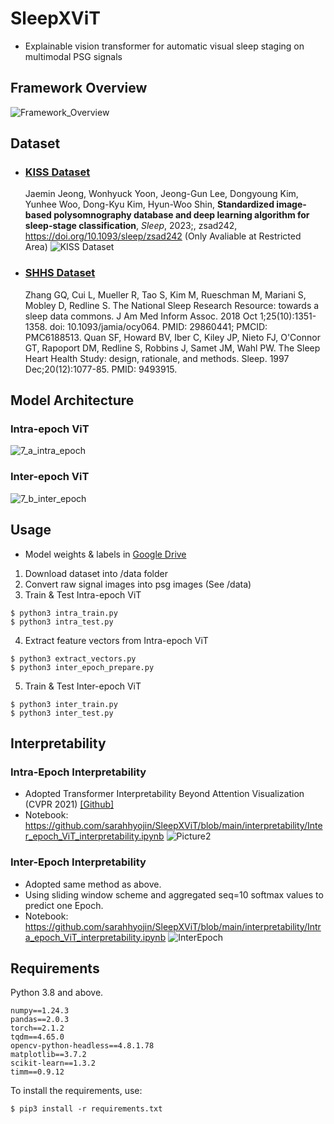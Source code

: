 # SleepXViT
- Explainable vision transformer for automatic visual sleep staging on multimodal PSG signals


## Framework Overview
![Framework_Overview](https://github.com/user-attachments/assets/39b3f782-9358-4b6c-89c3-65187765a5c5)


## Dataset
- ### [KISS Dataset](https://www.aihub.or.kr/aihubdata/data/view.do?currMenu=&topMenu=&aihubDataSe=data&dataSetSn=210)
    Jaemin Jeong, Wonhyuck Yoon, Jeong-Gun Lee, Dongyoung Kim, Yunhee Woo, Dong-Kyu Kim, Hyun-Woo Shin, __Standardized image-based polysomnography database and deep learning algorithm for sleep-stage classification__, *Sleep*, 2023;, zsad242, https://doi.org/10.1093/sleep/zsad242 (Only Avaliable at Restricted Area)
    ![KISS Dataset](https://github.com/user-attachments/assets/9a64aca5-02fd-49a0-872a-4c8d7d58db15)

- ### [SHHS Dataset](https://www.sleepdata.org/datasets/shhs)
    Zhang GQ, Cui L, Mueller R, Tao S, Kim M, Rueschman M, Mariani S, Mobley D, Redline S. The National Sleep Research Resource: towards a sleep data commons. J Am Med Inform Assoc. 2018 Oct 1;25(10):1351-1358. doi: 10.1093/jamia/ocy064. PMID: 29860441; PMCID: PMC6188513.
  Quan SF, Howard BV, Iber C, Kiley JP, Nieto FJ, O'Connor GT, Rapoport DM, Redline S, Robbins J, Samet JM, Wahl PW. The Sleep Heart Health Study: design, rationale, and methods. Sleep. 1997 Dec;20(12):1077-85. PMID: 9493915.


## Model Architecture
### Intra-epoch ViT
![7_a_intra_epoch](https://github.com/user-attachments/assets/52b4ef9e-ab66-4d82-a713-a014e23f5134)

### Inter-epoch ViT
![7_b_inter_epoch](https://github.com/user-attachments/assets/7fefc057-c0ca-4b3b-82de-f38a09af0d14)

## Usage
- Model weights & labels in [Google Drive](https://drive.google.com/drive/folders/1ILZYBwcuSdyNSSg4z9UZ2FciHRs5FwX7?usp=sharing)
1. Download dataset into /data folder
2. Convert raw signal images into psg images (See /data)
3. Train & Test Intra-epoch ViT
```
$ python3 intra_train.py
$ python3 intra_test.py
```
4. Extract feature vectors from Intra-epoch ViT
```
$ python3 extract_vectors.py
$ python3 inter_epoch_prepare.py
```
5. Train & Test Inter-epoch ViT
```
$ python3 inter_train.py
$ python3 inter_test.py
```

## Interpretability
### Intra-Epoch Interpretability
- Adopted Transformer Interpretability Beyond Attention Visualization (CVPR 2021) [[Github]](https://github.com/hila-chefer/Transformer-Explainability)
- Notebook: https://github.com/sarahhyojin/SleepXViT/blob/main/interpretability/Inter_epoch_ViT_interpretability.ipynb
![Picture2](https://github.com/user-attachments/assets/1f9a1a79-540a-4067-b994-c1082c0ad239)

### Inter-Epoch Interpretability
- Adopted same method as above.
- Using sliding window scheme and aggregated seq=10 softmax values to predict one Epoch.
- Notebook: https://github.com/sarahhyojin/SleepXViT/blob/main/interpretability/Intra_epoch_ViT_interpretability.ipynb
![InterEpoch](https://github.com/user-attachments/assets/b30fb910-2a6e-43dc-8f43-67644ded9406)

## Requirements
Python 3.8 and above.
```
numpy==1.24.3
pandas==2.0.3
torch==2.1.2
tqdm==4.65.0
opencv-python-headless==4.8.1.78
matplotlib==3.7.2
scikit-learn==1.3.2
timm==0.9.12
```

To install the requirements, use:
```
$ pip3 install -r requirements.txt
```
